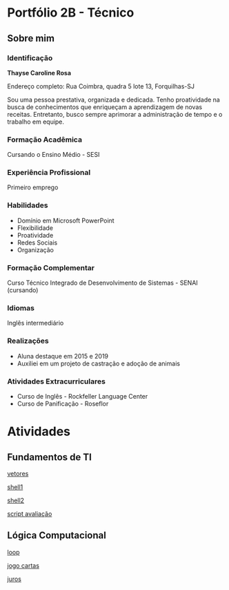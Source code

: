 # Portfólio 2B - Técnico
## Sobre mim

### Identificação
<b>Thayse Caroline Rosa</b>

Endereço completo: Rua Coimbra, quadra 5 lote 13, Forquilhas-SJ 

Sou uma pessoa prestativa, organizada e dedicada. Tenho proatividade na busca de conhecimentos que enriqueçam a aprendizagem de novas receitas. Entretanto, busco sempre aprimorar a administração de tempo e o trabalho em equipe.

### Formação Acadêmica
Cursando o Ensino Médio - SESI

### Experiência Profissional
Primeiro emprego

### Habilidades

- Domínio em Microsoft PowerPoint
- Flexibilidade
- Proatividade
- Redes Sociais
- Organização

### Formação Complementar
Curso Técnico Integrado de Desenvolvimento de Sistemas - SENAI (cursando)

### Idiomas
Inglês intermediário

### Realizações
- Aluna destaque em 2015 e 2019
- Auxiliei em um projeto de castração e adoção de animais

### Atividades Extracurriculares
- Curso de Inglês - Rockfeller Language Center
- Curso de Panificação - Roseflor

# Atividades

## Fundamentos de TI

[vetores](Fundamentos_de_TI/atividades/vetores/)

[shell1](Fundamentos_de_TI/atividades/shell1.sh)

[shell2](Fundamentos_de_TI/atividades/shell2.sh)

[script avaliação](Fundamentos_de_TI/script.sh)

## Lógica Computacional

[loop](Logica_Computacional/loop.java)

[jogo cartas](Logica_Computacional/jogo_cartas.java)

[juros](Logica_Computacional/juros.java)
